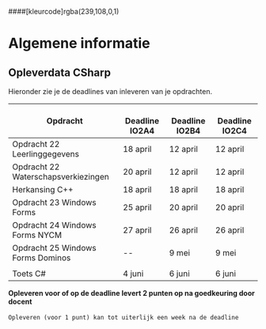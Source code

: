 ####[kleurcode]rgba(239,108,0,1)

# Algemene informatie #



## Opleverdata CSharp ## 
Hieronder zie je de deadlines van inleveren van je opdrachten. 

|&nbsp;Opdracht         | &nbsp; &nbsp; Deadline **IO2A4**| &nbsp; &nbsp; Deadline **IO2B4**| &nbsp; &nbsp; Deadline **IO2C4**|
|---------------  |--------------- | --------- | -------|
| Opdracht 22 Leerlinggegevens | 18 april | 12 april | 12 april |
| Opdracht 22 Waterschapsverkiezingen | 20 april | 12 april | 12 april |
| Herkansing C++ | 18 april | 18 april | 18 april |
| Opdracht 23 Windows Forms | 25 april | 20 april | 20 april |
| Opdracht 24 Windows Forms NYCM | 27 april | 26 april | 26 april |
| Opdracht 25 Windows Forms Dominos | -- | 9 mei | 9 mei |
|  |  |  |  |
| Toets C# | 4 juni | 6 juni | 6 juni |




__Opleveren voor of op de deadline levert 2 punten op na goedkeuring door docent__<br><br>
``Opleveren (voor 1 punt) kan tot uiterlijk een week na de deadline``


